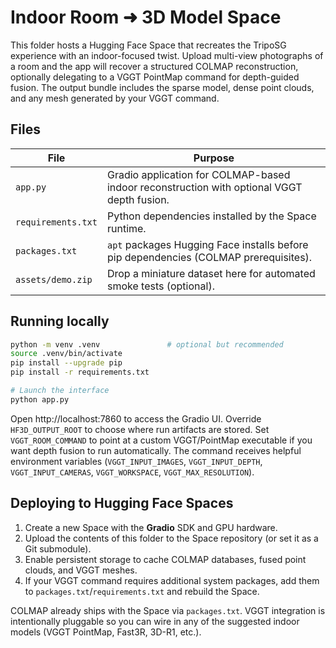 # Indoor Room ➜ 3D Model Space

This folder hosts a Hugging Face Space that recreates the TripoSG experience with an indoor-focused twist. Upload multi-view photographs of a room and the app will recover a structured COLMAP reconstruction, optionally delegating to a VGGT PointMap command for depth-guided fusion. The output bundle includes the sparse model, dense point clouds, and any mesh generated by your VGGT command.

## Files

| File | Purpose |
| --- | --- |
| `app.py` | Gradio application for COLMAP-based indoor reconstruction with optional VGGT depth fusion. |
| `requirements.txt` | Python dependencies installed by the Space runtime. |
| `packages.txt` | `apt` packages Hugging Face installs before pip dependencies (COLMAP prerequisites). |
| `assets/demo.zip` | Drop a miniature dataset here for automated smoke tests (optional). |

## Running locally

```bash
python -m venv .venv               # optional but recommended
source .venv/bin/activate
pip install --upgrade pip
pip install -r requirements.txt

# Launch the interface
python app.py
```

Open http://localhost:7860 to access the Gradio UI. Override `HF3D_OUTPUT_ROOT` to choose where run artifacts are stored. Set `VGGT_ROOM_COMMAND` to point at a custom VGGT/PointMap executable if you want depth fusion to run automatically. The command receives helpful environment variables (`VGGT_INPUT_IMAGES`, `VGGT_INPUT_DEPTH`, `VGGT_INPUT_CAMERAS`, `VGGT_WORKSPACE`, `VGGT_MAX_RESOLUTION`).

## Deploying to Hugging Face Spaces

1. Create a new Space with the **Gradio** SDK and GPU hardware.
2. Upload the contents of this folder to the Space repository (or set it as a Git submodule).
3. Enable persistent storage to cache COLMAP databases, fused point clouds, and VGGT meshes.
4. If your VGGT command requires additional system packages, add them to `packages.txt`/`requirements.txt` and rebuild the Space.

COLMAP already ships with the Space via `packages.txt`. VGGT integration is intentionally pluggable so you can wire in any of the suggested indoor models (VGGT PointMap, Fast3R, 3D-R1, etc.).

